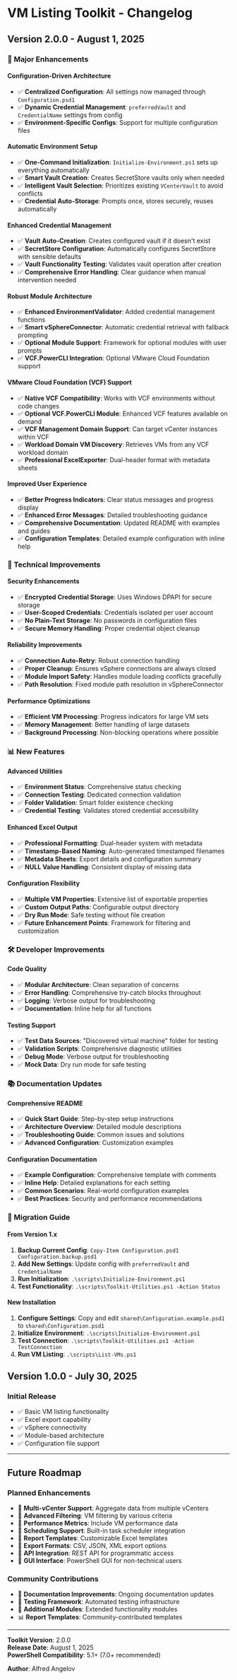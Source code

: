 # VM Listing Toolkit - Changelog

## Version 2.0.0 - August 1, 2025

### 🚀 Major Enhancements

#### **Configuration-Driven Architecture**

- ✅ **Centralized Configuration**: All settings now managed through `Configuration.psd1`
- ✅ **Dynamic Credential Management**: `preferredVault` and `CredentialName` settings from config
- ✅ **Environment-Specific Configs**: Support for multiple configuration files

#### **Automatic Environment Setup**

- ✅ **One-Command Initialization**: `Initialize-Environment.ps1` sets up everything automatically
- ✅ **Smart Vault Creation**: Creates SecretStore vaults only when needed
- ✅ **Intelligent Vault Selection**: Prioritizes existing `VCenterVault` to avoid conflicts
- ✅ **Credential Auto-Storage**: Prompts once, stores securely, reuses automatically

#### **Enhanced Credential Management**

- ✅ **Vault Auto-Creation**: Creates configured vault if it doesn't exist
- ✅ **SecretStore Configuration**: Automatically configures SecretStore with sensible defaults
- ✅ **Vault Functionality Testing**: Validates vault operation after creation
- ✅ **Comprehensive Error Handling**: Clear guidance when manual intervention needed

#### **Robust Module Architecture**

- ✅ **Enhanced EnvironmentValidator**: Added credential management functions
- ✅ **Smart vSphereConnector**: Automatic credential retrieval with fallback prompting
- ✅ **Optional Module Support**: Framework for optional modules with user prompts
- ✅ **VCF.PowerCLI Integration**: Optional VMware Cloud Foundation support

#### **VMware Cloud Foundation (VCF) Support**

- ✅ **Native VCF Compatibility**: Works with VCF environments without code changes
- ✅ **Optional VCF.PowerCLI Module**: Enhanced VCF features available on demand
- ✅ **VCF Management Domain Support**: Can target vCenter instances within VCF
- ✅ **Workload Domain VM Discovery**: Retrieves VMs from any VCF workload domain
- ✅ **Professional ExcelExporter**: Dual-header format with metadata sheets

#### **Improved User Experience**

- ✅ **Better Progress Indicators**: Clear status messages and progress display
- ✅ **Enhanced Error Messages**: Detailed troubleshooting guidance
- ✅ **Comprehensive Documentation**: Updated README with examples and guides
- ✅ **Configuration Templates**: Detailed example configuration with inline help

### 🔧 Technical Improvements

#### **Security Enhancements**

- ✅ **Encrypted Credential Storage**: Uses Windows DPAPI for secure storage
- ✅ **User-Scoped Credentials**: Credentials isolated per user account
- ✅ **No Plain-Text Storage**: No passwords in configuration files
- ✅ **Secure Memory Handling**: Proper credential object cleanup

#### **Reliability Improvements**

- ✅ **Connection Auto-Retry**: Robust connection handling
- ✅ **Proper Cleanup**: Ensures vSphere connections are always closed
- ✅ **Module Import Safety**: Handles module loading conflicts gracefully
- ✅ **Path Resolution**: Fixed module path resolution in vSphereConnector

#### **Performance Optimizations**

- ✅ **Efficient VM Processing**: Progress indicators for large VM sets
- ✅ **Memory Management**: Better handling of large datasets
- ✅ **Background Processing**: Non-blocking operations where possible

### 📊 New Features

#### **Advanced Utilities**

- ✅ **Environment Status**: Comprehensive status checking
- ✅ **Connection Testing**: Dedicated connection validation
- ✅ **Folder Validation**: Smart folder existence checking
- ✅ **Credential Testing**: Validates stored credential accessibility

#### **Enhanced Excel Output**

- ✅ **Professional Formatting**: Dual-header system with metadata
- ✅ **Timestamp-Based Naming**: Auto-generated timestamped filenames
- ✅ **Metadata Sheets**: Export details and configuration summary
- ✅ **NULL Value Handling**: Consistent display of missing data

#### **Configuration Flexibility**

- ✅ **Multiple VM Properties**: Extensive list of exportable properties
- ✅ **Custom Output Paths**: Configurable output directory
- ✅ **Dry Run Mode**: Safe testing without file creation
- ✅ **Future Enhancement Points**: Framework for filtering and customization

### 🛠️ Developer Improvements

#### **Code Quality**

- ✅ **Modular Architecture**: Clean separation of concerns
- ✅ **Error Handling**: Comprehensive try-catch blocks throughout
- ✅ **Logging**: Verbose output for troubleshooting
- ✅ **Documentation**: Inline help for all functions

#### **Testing Support**

- ✅ **Test Data Sources**: "Discovered virtual machine" folder for testing
- ✅ **Validation Scripts**: Comprehensive diagnostic utilities
- ✅ **Debug Mode**: Verbose output for troubleshooting
- ✅ **Mock Data**: Dry run mode for safe testing

### 📚 Documentation Updates

#### **Comprehensive README**

- ✅ **Quick Start Guide**: Step-by-step setup instructions
- ✅ **Architecture Overview**: Detailed module descriptions
- ✅ **Troubleshooting Guide**: Common issues and solutions
- ✅ **Advanced Configuration**: Customization examples

#### **Configuration Documentation**

- ✅ **Example Configuration**: Comprehensive template with comments
- ✅ **Inline Help**: Detailed explanations for each setting
- ✅ **Common Scenarios**: Real-world configuration examples
- ✅ **Best Practices**: Security and performance recommendations

### 🔄 Migration Guide

#### **From Version 1.x**

1. **Backup Current Config**: `Copy-Item Configuration.psd1 Configuration.backup.psd1`
2. **Add New Settings**: Update config with `preferredVault` and `CredentialName`
3. **Run Initialization**: `.\scripts\Initialize-Environment.ps1`
4. **Test Functionality**: `.\scripts\Toolkit-Utilities.ps1 -Action Status`

#### **New Installation**

1. **Configure Settings**: Copy and edit `shared\Configuration.example.psd1` to `shared\Configuration.psd1`
2. **Initialize Environment**: `.\scripts\Initialize-Environment.ps1`
3. **Test Connection**: `.\scripts\Toolkit-Utilities.ps1 -Action TestConnection`
4. **Run VM Listing**: `.\scripts\List-VMs.ps1`

## Version 1.0.0 - July 30, 2025

### Initial Release

- ✅ Basic VM listing functionality
- ✅ Excel export capability
- ✅ vSphere connectivity
- ✅ Module-based architecture
- ✅ Configuration file support

---

## Future Roadmap

### Planned Enhancements

- 🔮 **Multi-vCenter Support**: Aggregate data from multiple vCenters
- 🔮 **Advanced Filtering**: VM filtering by various criteria
- 🔮 **Performance Metrics**: Include VM performance data
- 🔮 **Scheduling Support**: Built-in task scheduler integration
- 🔮 **Report Templates**: Customizable Excel templates
- 🔮 **Export Formats**: CSV, JSON, XML export options
- 🔮 **API Integration**: REST API for programmatic access
- 🔮 **GUI Interface**: PowerShell GUI for non-technical users

### Community Contributions

- 📝 **Documentation Improvements**: Ongoing documentation updates
- 🧪 **Testing Framework**: Automated testing infrastructure
- 🔧 **Additional Modules**: Extended functionality modules
- 📊 **Report Templates**: Community-contributed templates

---

**Toolkit Version**: 2.0.0  
**Release Date**: August 1, 2025  
**PowerShell Compatibility**: 5.1+ (7.0+ recommended)  

**Author**: Alfred Angelov
